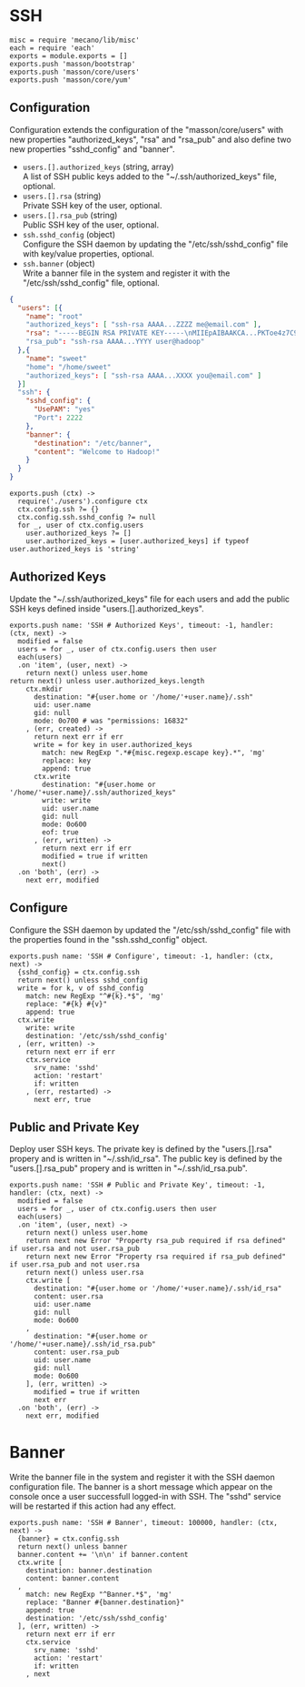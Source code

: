 
# SSH

    misc = require 'mecano/lib/misc'
    each = require 'each'
    exports = module.exports = []
    exports.push 'masson/bootstrap'
    exports.push 'masson/core/users'
    exports.push 'masson/core/yum'

## Configuration

Configuration extends the configuration of the "masson/core/users" with
new properties "authorized\_keys", "rsa" and "rsa_pub" and also define 
two new properties "sshd\_config" and "banner".

*   `users.[].authorized_keys` (string, array)   
    A list of SSH public keys added to the "~/.ssh/authorized_keys" file, optional.   
*   `users.[].rsa` (string)   
    Private SSH key of the user, optional.
*   `users.[].rsa_pub` (string)   
    Public SSH key of the user, optional.
*   `ssh.sshd_config` (object)   
    Configure the SSH daemon by updating the "/etc/ssh/sshd_config" file with 
    key/value properties, optional.   
*   `ssh.banner` (object)   
    Write a banner file in the system and register it with the "/etc/ssh/sshd_config" file, optional.   
       

```json
{
  "users": [{
    "name": "root"
    "authorized_keys": [ "ssh-rsa AAAA...ZZZZ me@email.com" ],
    "rsa": "-----BEGIN RSA PRIVATE KEY-----\nMIIEpAIBAAKCA...PKToe4z7C9BqMT7Og==\n-----END RSA PRIVATE KEY-----"
    "rsa_pub": "ssh-rsa AAAA...YYYY user@hadoop"
  },{
    "name": "sweet"
    "home": "/home/sweet" 
    "authorized_keys": [ "ssh-rsa AAAA...XXXX you@email.com" ]
  }]
  "ssh": {
    "sshd_config": {
      "UsePAM": "yes"
      "Port": 2222
    },
    "banner": {
      "destination": "/etc/banner",
      "content": "Welcome to Hadoop!"
    }
  }
}
```

    exports.push (ctx) ->
      require('./users').configure ctx
      ctx.config.ssh ?= {}
      ctx.config.ssh.sshd_config ?= null
      for _, user of ctx.config.users
        user.authorized_keys ?= []
        user.authorized_keys = [user.authorized_keys] if typeof user.authorized_keys is 'string'

## Authorized Keys

Update the "~/.ssh/authorized_keys" file for each users and add the public SSH keys
defined inside "users.[].authorized_keys".

    exports.push name: 'SSH # Authorized Keys', timeout: -1, handler: (ctx, next) ->
      modified = false
      users = for _, user of ctx.config.users then user
      each(users)
      .on 'item', (user, next) ->
        return next() unless user.home
	return next() unless user.authorized_keys.length
        ctx.mkdir 
          destination: "#{user.home or '/home/'+user.name}/.ssh"
          uid: user.name
          gid: null
          mode: 0o700 # was "permissions: 16832"
        , (err, created) ->
          return next err if err
          write = for key in user.authorized_keys
            match: new RegExp ".*#{misc.regexp.escape key}.*", 'mg'
            replace: key
            append: true
          ctx.write
            destination: "#{user.home or '/home/'+user.name}/.ssh/authorized_keys"
            write: write
            uid: user.name
            gid: null
            mode: 0o600
            eof: true
          , (err, written) ->
            return next err if err
            modified = true if written
            next()
      .on 'both', (err) ->
        next err, modified

## Configure

Configure the SSH daemon by updated the "/etc/ssh/sshd_config" file with the
properties found in the "ssh.sshd_config" object.

    exports.push name: 'SSH # Configure', timeout: -1, handler: (ctx, next) ->
      {sshd_config} = ctx.config.ssh
      return next() unless sshd_config
      write = for k, v of sshd_config
        match: new RegExp "^#{k}.*$", 'mg'
        replace: "#{k} #{v}"
        append: true
      ctx.write
        write: write
        destination: '/etc/ssh/sshd_config'
      , (err, written) ->
        return next err if err
        ctx.service
          srv_name: 'sshd'
          action: 'restart'
          if: written
        , (err, restarted) ->
          next err, true

## Public and Private Key

Deploy user SSH keys. The private key is defined by the "users.[].rsa" 
propery and is written in "~/.ssh/id\_rsa". The public key is defined by 
the "users.[].rsa\_pub" propery and is written in "~/.ssh/id\_rsa.pub".

    exports.push name: 'SSH # Public and Private Key', timeout: -1, handler: (ctx, next) ->
      modified = false
      users = for _, user of ctx.config.users then user
      each(users)
      .on 'item', (user, next) ->
        return next() unless user.home
        return next new Error "Property rsa_pub required if rsa defined" if user.rsa and not user.rsa_pub
        return next new Error "Property rsa required if rsa_pub defined" if user.rsa_pub and not user.rsa
        return next() unless user.rsa
        ctx.write [
          destination: "#{user.home or '/home/'+user.name}/.ssh/id_rsa"
          content: user.rsa
          uid: user.name
          gid: null
          mode: 0o600
        ,
          destination: "#{user.home or '/home/'+user.name}/.ssh/id_rsa.pub"
          content: user.rsa_pub
          uid: user.name
          gid: null
          mode: 0o600
        ], (err, written) ->
          modified = true if written
          next err
      .on 'both', (err) ->
        next err, modified

# Banner

Write the banner file in the system and register it with the SSH 
daemon configuration file. The banner is a short message which appear 
on the console once a user successfull logged-in with SSH. The "sshd" 
service will be restarted if this action had any effect.

    exports.push name: 'SSH # Banner', timeout: 100000, handler: (ctx, next) ->
      {banner} = ctx.config.ssh
      return next() unless banner
      banner.content += '\n\n' if banner.content
      ctx.write [
        destination: banner.destination
        content: banner.content
      ,
        match: new RegExp "^Banner.*$", 'mg'
        replace: "Banner #{banner.destination}"
        append: true
        destination: '/etc/ssh/sshd_config'
      ], (err, written) ->
        return next err if err
        ctx.service
          srv_name: 'sshd'
          action: 'restart'
          if: written
        , next





